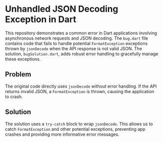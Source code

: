 # Unhandled JSON Decoding Exception in Dart

This repository demonstrates a common error in Dart applications involving asynchronous network requests and JSON decoding.  The `bug.dart` file contains code that fails to handle potential `FormatException` exceptions thrown by `jsonDecode` when the API response is not valid JSON. The solution, `bugSolution.dart`, adds robust error handling to gracefully manage these exceptions.

## Problem

The original code directly uses `jsonDecode` without error handling. If the API returns invalid JSON, a `FormatException` is thrown, causing the application to crash. 

## Solution

The solution uses a `try-catch` block to wrap `jsonDecode`. This allows us to catch `FormatException` and other potential exceptions, preventing app crashes and providing more informative error messages.
